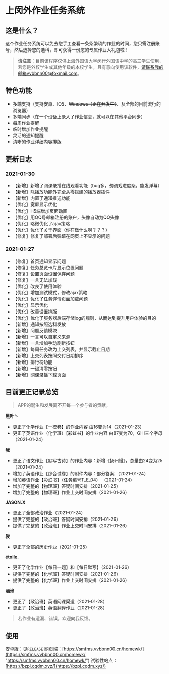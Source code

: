 # 上闵外作业任务系统
## 这是什么？
这个作业任务系统可以免去您手工查看一条条繁琐的作业的时间，您只需注册账号，然后选择您的选科，即可获得一份您的专属作业大礼包啦！

>**请注意**：目前该程序仅供上海外国语大学闵行外国语中学的高三学生使用，若您是外校学生或其他年级的本校学生，且有意向使用该软件，请联系我的邮箱vvbbnn00@foxmail.com。

## 特色功能
- 多端支持（支持安卓、IOS、~~Windows（正在开发中）~~、及全部的目前流行的浏览器）
- 多端同步（在一个设备上录入了作业信息，就可以在其他平台同步）
- 每周作业提醒
- 临时增加作业提醒
- 灵活的通知提醒
- 清晰的作业详细内容排版

## 更新日志

### 2021-01-30
- 【新增】新增了网课录播在线观看功能（bug多，勿调戏进度条，能发弹幕）
- 【新增】除播放功能外完全从零搭建的播放器插件
- 【新增】内置了通知推送功能
- 【优化】宽屏显示优化
- 【优化】H5端增加页面动画
- 【优化】用QQ号邮箱注册的账户，头像自动为QQ头像
- 【优化】略微优化了ajax策略
- 【优化】优化了关于界面（你在做什么啊？？？）
- 【修复】修复了部署后弹幕在网页上不显示的问题

### 2021-01-27 
- 【修复】首页通知显示问题
- 【修复】任务总览卡片显示位置问题
- 【修复】设置页面设置保存问题
- 【修复】一言无法加载
- 【优化】改良了使用体验
- 【优化】增加测试模式，修改ajax策略
- 【优化】优化了任务详情页面加载问题
- 【优化】显示优化
- 【优化】改善设置排版
- 【优化】优化了服务器后端存储log的规则，从而达到提升用户体验的目的
- 【新增】通知按照选科发放
- 【新增】问题反馈模块
- 【新增】一言可以自定义来源
- 【新增】一言增加手动刷新按钮
- 【新增】每周任务改为上交列表，并显示截止日期
- 【新增】上交列表按照交付日期排序
- 【新增】排行榜功能
- 【新增】一键清零按钮
- 【新增】网课录播下载页面


## 目前更正记录总览

>APP的诞生和发展离不开每一个参与者的贡献。

**黑叶丶**
- 更正了化学作业【一模卷】的作业内容 由16变为14（2021-01-23）
- 更正了英语作业（化学班）【彩虹书】的作业内容 由87变为70，GHI三个字母（2021-01-24）

**我**
- 更正了语文作业【默写古诗】的作业内容：新增《扬州慢》，总量由24变为25 （2021-01-24）
- 增加了英语作业【综合试卷】的附件内容：部分答案 （2021-01-24）
- 增加英语作业【彩虹书】（任务编号T_E_04） （2021-01-24）
- 增加了完整的【物理班】答疑时间安排（2021-01-25）
- 增加了完整的【物理班】作业上交时间安排（2021-01-26）

**JASON.X**
- 更正了全部政治作业（2021-01-24）
- 提供了完整的【政治班】答疑时间安排（2021-01-26）
- 提供了完整的【政治班】作业上交时间安排（2021-01-26）

**裳**
- 更正了全部的历史作业（2021-01-25）

**étoile.**
- 更正了化学作业【每日一题】和【每日默写】（2021-01-26）
- 提供了完整的【化学班】答疑时间安排（2021-01-26）
- 提供了完整的【化学班】作业上交时间安排（2021-01-26）

**涵谛**
- 更正了【政治班】英语网课渠道（2021-01-28）
- 更正了【政治班】英语翻译作业（2021-01-28）

>若作业有遗漏、错误，欢迎向我反馈。


## 使用
安卓版：见`RELEASE`
网页端：[https://smfms.vvbbnn00.cn/homewk/](https://smfms.vvbbnn00.cn/homewk/ "https://smfms.vvbbnn00.cn/homewk/")
试验性站点：[https://bzpl.cqdm.xyz/](https://bzpl.cqdm.xyz/)